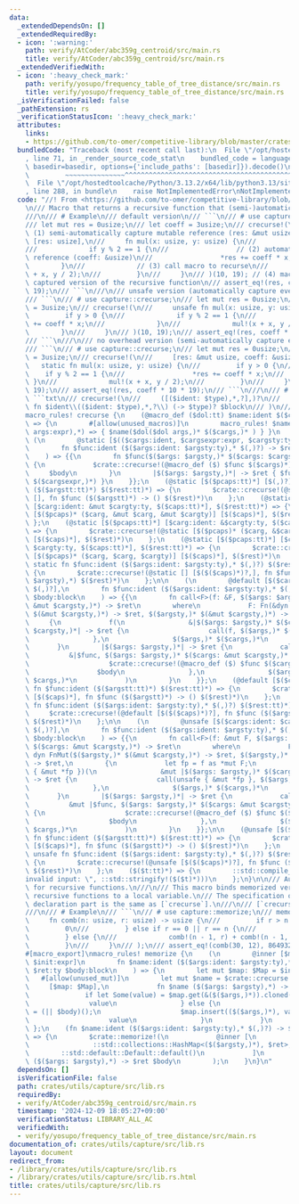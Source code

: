 ```yaml
---
data:
  _extendedDependsOn: []
  _extendedRequiredBy:
  - icon: ':warning:'
    path: verify/AtCoder/abc359g_centroid/src/main.rs
    title: verify/AtCoder/abc359g_centroid/src/main.rs
  _extendedVerifiedWith:
  - icon: ':heavy_check_mark:'
    path: verify/yosupo/frequency_table_of_tree_distance/src/main.rs
    title: verify/yosupo/frequency_table_of_tree_distance/src/main.rs
  _isVerificationFailed: false
  _pathExtension: rs
  _verificationStatusIcon: ':heavy_check_mark:'
  attributes:
    links:
    - https://github.com/to-omer/competitive-library/blob/master/crates/competitive/src/tools/capture.rs
  bundledCode: "Traceback (most recent call last):\n  File \"/opt/hostedtoolcache/Python/3.13.2/x64/lib/python3.13/site-packages/onlinejudge_verify/documentation/build.py\"\
    , line 71, in _render_source_code_stat\n    bundled_code = language.bundle(stat.path,\
    \ basedir=basedir, options={'include_paths': [basedir]}).decode()\n          \
    \         ~~~~~~~~~~~~~~~^^^^^^^^^^^^^^^^^^^^^^^^^^^^^^^^^^^^^^^^^^^^^^^^^^^^^^^^^^^^^^^^^^\n\
    \  File \"/opt/hostedtoolcache/Python/3.13.2/x64/lib/python3.13/site-packages/onlinejudge_verify/languages/rust.py\"\
    , line 288, in bundle\n    raise NotImplementedError\nNotImplementedError\n"
  code: "//! From <https://github.com/to-omer/competitive-library/blob/master/crates/competitive/src/tools/capture.rs>\n\
    \n/// Macro that returns a recursive function that (semi-)automatically captures.\n\
    ///\n/// # Example\n/// default version\n/// ```\n/// # use capture::crecurse;\n\
    /// let mut res = 0usize;\n/// let coeff = 3usize;\n/// crecurse!(\n///     //\
    \ (1) semi-automatically capture mutable reference (res: &mut usize)\n///    \
    \ [res: usize],\n///     fn mul(x: usize, y: usize) {\n///         if y > 0 {\n\
    ///             if y % 2 == 1 {\n///                 // (2) automatically capture\
    \ reference (coeff: &usize)\n///                 *res += coeff * x;\n///     \
    \        }\n///             // (3) call macro to recurse\n///             mul!(x\
    \ + x, y / 2);\n///         }\n///     }\n/// )(10, 19); // (4) macro returns\
    \ captured version of the recursive function\n/// assert_eq!(res, coeff * 10 *\
    \ 19);\n/// ```\n///\n/// unsafe version (automatically capture everything)\n\
    /// ```\n/// # use capture::crecurse;\n/// let mut res = 0usize;\n/// let coeff\
    \ = 3usize;\n/// crecurse!(\n///     unsafe fn mul(x: usize, y: usize) {\n///\
    \         if y > 0 {\n///             if y % 2 == 1 {\n///                 res\
    \ += coeff * x;\n///             }\n///             mul!(x + x, y / 2);\n/// \
    \        }\n///     }\n/// )(10, 19);\n/// assert_eq!(res, coeff * 10 * 19);\n\
    /// ```\n///\n/// no overhead version (semi-automatically capture everything)\n\
    /// ```\n/// # use capture::crecurse;\n/// let mut res = 0usize;\n/// let coeff\
    \ = 3usize;\n/// crecurse!(\n///     [res: &mut usize, coeff: &usize],\n///  \
    \   static fn mul(x: usize, y: usize) {\n///         if y > 0 {\n///         \
    \    if y % 2 == 1 {\n///                 *res += coeff * x;\n///            \
    \ }\n///             mul!(x + x, y / 2);\n///         }\n///     }\n/// )(10,\
    \ 19);\n/// assert_eq!(res, coeff * 10 * 19);\n/// ```\n///\n/// # Syntax\n///\
    \ ```txt\n/// crecurse!(\n///     ([($ident: $type),*,?],)?\n///     (unsafe|static)?\
    \ fn $ident\\(($ident: $type),*,?\\) (-> $type)? $block\n/// )\n/// ```\n#[macro_export]\n\
    macro_rules! crecurse {\n    (@macro_def ($dol:tt) $name:ident $($cargs:ident)*)\
    \ => {\n        #[allow(unused_macros)]\n        macro_rules! $name { ($dol($dol\
    \ args:expr),*) => { $name($dol($dol args,)* $($cargs,)* ) } }\n    };\n\n   \
    \ (\n        @static [$(($cargs:ident, $cargsexpr:expr, $cargsty:ty))*] [$(,)?],\n\
    \        fn $func:ident ($($args:ident: $argsty:ty),* $(,)?) -> $ret:ty $body:block\n\
    \    ) => {{\n        fn $func($($args: $argsty,)* $($cargs: $cargsty,)*) -> $ret\
    \ {\n            $crate::crecurse!(@macro_def ($) $func $($cargs)*);\n       \
    \     $body\n        }\n        |$($args: $argsty,)*| -> $ret { $func($($args,)*\
    \ $($cargsexpr,)*) }\n    }};\n    (@static [$($pcaps:tt)*] [$(,)?], fn $func:ident\
    \ ($($argstt:tt)*) $($rest:tt)*) => {\n        $crate::crecurse!(@static [$($pcaps)*]\
    \ [], fn $func ($($argstt)*) -> () $($rest)*)\n    };\n    (@static [$($pcaps:tt)*]\
    \ [$carg:ident: &mut $cargty:ty, $($caps:tt)*], $($rest:tt)*) => {\n        $crate::crecurse!(@static\
    \ [$($pcaps)* ($carg, &mut $carg, &mut $cargty)] [$($caps)*], $($rest)*)\n   \
    \ };\n    (@static [$($pcaps:tt)*] [$carg:ident: &$cargty:ty, $($caps:tt)*], $($rest:tt)*)\
    \ => {\n        $crate::crecurse!(@static [$($pcaps)* ($carg, &$carg, &$cargty)]\
    \ [$($caps)*], $($rest)*)\n    };\n    (@static [$($pcaps:tt)*] [$carg:ident:\
    \ $cargty:ty, $($caps:tt)*], $($rest:tt)*) => {\n        $crate::crecurse!(@static\
    \ [$($pcaps)* ($carg, $carg, $cargty)] [$($caps)*], $($rest)*)\n    };\n    ($([$($caps:tt)*],)?\
    \ static fn $func:ident ($($args:ident: $argsty:ty),* $(,)?) $($rest:tt)*) =>\
    \ {\n        $crate::crecurse!(@static [] [$($($caps)*)?,], fn $func ($($args:\
    \ $argsty),*) $($rest)*)\n    };\n\n    (\n        @default [$($cargs:ident: $cargsty:ty),*\
    \ $(,)?],\n        fn $func:ident ($($args:ident: $argsty:ty),* $(,)?) -> $ret:ty\
    \ $body:block\n    ) => {{\n        fn call<F>(f: &F, $($args: $argsty,)* $($cargs:\
    \ &mut $cargsty,)*) -> $ret\n        where\n            F: Fn(&dyn Fn($($argsty,)*\
    \ $(&mut $cargsty,)*) -> $ret, $($argsty,)* $(&mut $cargsty,)*) -> $ret,\n   \
    \     {\n            f(\n                &|$($args: $argsty,)* $($cargs: &mut\
    \ $cargsty,)*| -> $ret {\n                    call(f, $($args,)* $($cargs,)*)\n\
    \                },\n                $($args,)* $($cargs,)*\n            )\n \
    \       }\n        |$($args: $argsty,)*| -> $ret {\n            call(\n      \
    \          &|$func, $($args: $argsty,)* $($cargs: &mut $cargsty,)*| -> $ret {\n\
    \                    $crate::crecurse!(@macro_def ($) $func $($cargs)*);\n   \
    \                 $body\n                },\n                $($args,)* $(&mut\
    \ $cargs,)*\n            )\n        }\n    }};\n    (@default [$($caps:tt)*],\
    \ fn $func:ident ($($argstt:tt)*) $($rest:tt)*) => {\n        $crate::crecurse!(@default\
    \ [$($caps)*], fn $func ($($argstt)*) -> () $($rest)*)\n    };\n    ($([$($caps:tt)*],)?\
    \ fn $func:ident ($($args:ident: $argsty:ty),* $(,)?) $($rest:tt)*) => {\n   \
    \     $crate::crecurse!(@default [$($($caps)*)?], fn $func ($($args: $argsty),*)\
    \ $($rest)*)\n    };\n\n    (\n        @unsafe [$($cargs:ident: $cargsty:ty),*\
    \ $(,)?],\n        fn $func:ident ($($args:ident: $argsty:ty),* $(,)?) -> $ret:ty\
    \ $body:block\n    ) => {{\n        fn call<F>(f: &mut F, $($args: $argsty,)*\
    \ $($cargs: &mut $cargsty,)*) -> $ret\n        where\n            F: FnMut(&mut\
    \ dyn FnMut($($argsty,)* $(&mut $cargsty,)*) -> $ret, $($argsty,)* $(&mut $cargsty,)*)\
    \ -> $ret,\n        {\n            let fp = f as *mut F;\n            (unsafe\
    \ { &mut *fp })(\n                &mut |$($args: $argsty,)* $($cargs: &mut $cargsty,)*|\
    \ -> $ret {\n                    call(unsafe { &mut *fp }, $($args,)* $($cargs,)*)\n\
    \                },\n                $($args,)* $($cargs,)*\n            )\n \
    \       }\n        |$($args: $argsty,)*| -> $ret {\n            call(\n      \
    \          &mut |$func, $($args: $argsty,)* $($cargs: &mut $cargsty,)*| -> $ret\
    \ {\n                    $crate::crecurse!(@macro_def ($) $func $($cargs)*);\n\
    \                    $body\n                },\n                $($args,)* $(&mut\
    \ $cargs,)*\n            )\n        }\n    }};\n\n    (@unsafe [$($caps:tt)*],\
    \ fn $func:ident ($($argstt:tt)*) $($rest:tt)*) => {\n        $crate::crecurse!(@unsafe\
    \ [$($caps)*], fn $func ($($argstt)*) -> () $($rest)*)\n    };\n    ($([$($caps:tt)*],)?\
    \ unsafe fn $func:ident ($($args:ident: $argsty:ty),* $(,)?) $($rest:tt)*) =>\
    \ {\n        $crate::crecurse!(@unsafe [$($($caps)*)?], fn $func ($($args: $argsty),*)\
    \ $($rest)*)\n    };\n    ($($t:tt)*) => {\n        ::std::compile_error!(::std::concat!(\"\
    invalid input: \", ::std::stringify!($($t)*)))\n    };\n}\n\n/// Automatic memorization\
    \ for recursive functions.\n///\n/// This macro binds memorized version of the\
    \ recursive functions to a local variable.\n/// The specification of the function\
    \ declaration part is the same as [`crecurse`].\n///\n/// [`crecurse`]: crate::crecurse\n\
    ///\n/// # Example\n/// ```\n/// # use capture::memorize;\n/// memorize!(\n///\
    \     fn comb(n: usize, r: usize) -> usize {\n///         if r > n {\n///    \
    \         0\n///         } else if r == 0 || r == n {\n///             1\n///\
    \         } else {\n///             comb!(n - 1, r) + comb!(n - 1, r - 1)\n///\
    \         }\n///     }\n/// );\n/// assert_eq!(comb(30, 12), 86493225);\n/// ```\n\
    #[macro_export]\nmacro_rules! memorize {\n    (\n        @inner [$map:ident, $Map:ty,\
    \ $init:expr]\n        fn $name:ident ($($args:ident: $argsty:ty),* $(,)?) ->\
    \ $ret:ty $body:block\n    ) => {\n        let mut $map: $Map = $init;\n     \
    \   #[allow(unused_mut)]\n        let mut $name = $crate::crecurse!(\n       \
    \     [$map: $Map],\n            fn $name ($($args: $argsty),*) -> $ret {\n  \
    \              if let Some(value) = $map.get(&($($args,)*)).cloned() {\n     \
    \               value\n                } else {\n                    let value\
    \ = (|| $body)();\n                    $map.insert(($($args,)*), value.clone());\n\
    \                    value\n                }\n            }\n        );\n   \
    \ };\n    (fn $name:ident ($($args:ident: $argsty:ty),* $(,)?) -> $ret:ty $body:block)\
    \ => {\n        $crate::memorize!(\n            @inner [\n                __memorize_map,\n\
    \                ::std::collections::HashMap<($($argsty,)*), $ret>,\n        \
    \        ::std::default::Default::default()\n            ]\n            fn $name\
    \ ($($args: $argsty),*) -> $ret $body\n        );\n    }\n}\n"
  dependsOn: []
  isVerificationFile: false
  path: crates/utils/capture/src/lib.rs
  requiredBy:
  - verify/AtCoder/abc359g_centroid/src/main.rs
  timestamp: '2024-12-09 18:05:27+09:00'
  verificationStatus: LIBRARY_ALL_AC
  verifiedWith:
  - verify/yosupo/frequency_table_of_tree_distance/src/main.rs
documentation_of: crates/utils/capture/src/lib.rs
layout: document
redirect_from:
- /library/crates/utils/capture/src/lib.rs
- /library/crates/utils/capture/src/lib.rs.html
title: crates/utils/capture/src/lib.rs
---
```

